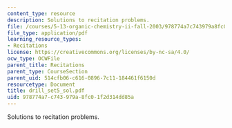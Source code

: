 ```yaml
---
content_type: resource
description: Solutions to recitation problems.
file: /courses/5-13-organic-chemistry-ii-fall-2003/978774a7c743979a8fc01f2d314dd85a_drill_set5_sol.pdf
file_type: application/pdf
learning_resource_types:
- Recitations
license: https://creativecommons.org/licenses/by-nc-sa/4.0/
ocw_type: OCWFile
parent_title: Recitations
parent_type: CourseSection
parent_uid: 514cfb06-c616-0896-7c11-184461f6150d
resourcetype: Document
title: drill_set5_sol.pdf
uid: 978774a7-c743-979a-8fc0-1f2d314dd85a
---
```

Solutions to recitation problems.